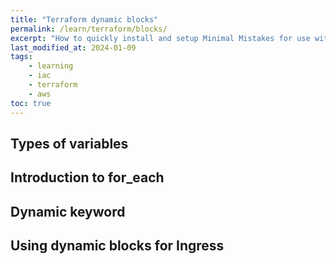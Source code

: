 ```yaml
---
title: "Terraform dynamic blocks"
permalink: /learn/terraform/blocks/
excerpt: "How to quickly install and setup Minimal Mistakes for use with GitHub Pages."
last_modified_at: 2024-01-09
tags:
    - learning
    - iac
    - terraform
    - aws
toc: true
---
```


## Types of variables

## Introduction to for_each

## Dynamic keyword

## Using dynamic blocks for Ingress